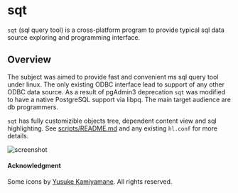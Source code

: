 # sqt
`sqt` (sql query tool) is a cross-platform program to provide typical sql data source exploring and programming interface.

## Overview
The subject was aimed to provide fast and convenient ms sql query tool under linux. The only existing ODBC interface lead to support of any other ODBC data source. As a result of pgAdmin3 deprecation `sqt` was modified to have a native PostgreSQL support via libpq. The main target audience are db programmers.

`sqt` has fully customizible objects tree, dependent content view and sql highlighting. See [scripts/README.md](https://github.com/parihaaraka/sqt/blob/master/scripts/README.md) and any existing `hl.conf` for more details.

![screenshot](https://github.com/parihaaraka/sqt/blob/master/screenshot1.png)


#### Acknowledgment
Some icons by [Yusuke  Kamiyamane](http://p.yusukekamiyamane.com). All rights reserved.
